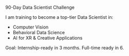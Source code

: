 90-Day Data Scientist Challenge

I am training to become a top-tier Data Scientist in:
- Computer Vision
- Behavioral Data Science
- AI for XR & Creative Applications

Goal: Internship-ready in 3 months. Full-time ready in 6.
